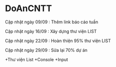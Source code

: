 # DoAnCNTT
Cập nhật ngày 09/09 : Thêm link báo cáo tuần

Cập nhật ngày 16/09 : Xây dựng thư viện LIST

Cập nhật ngày 22/09 : Hoàn thiện 95% thư viện LIST

Cập nhật ngày 29/09 : Sửa lại 70% dự án

  +Thư viện List
  +Console
  +Input
